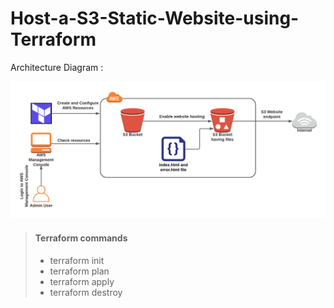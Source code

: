 # Host-a-S3-Static-Website-using-Terraform

Architecture Diagram :

![Architecture Diagram](s3.png)

> #### Terraform commands 
>
> - terraform init 
> - terraform plan
> - terraform apply
> - terraform destroy
